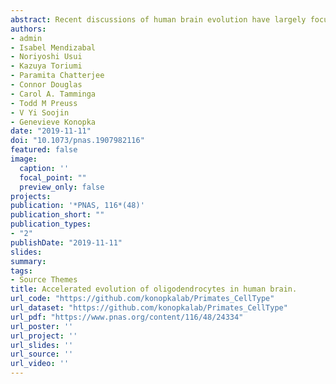```yaml
---
abstract: Recent discussions of human brain evolution have largely focused on increased neuron numbers and changes in their connectivity and expression. However, it is increasingly appreciated that oligodendrocytes play important roles in cognitive function and disease. Whether both cell-types follow similar or distinctive evolutionary trajectories is not known. We examined the transcriptomes of neurons and oligodendrocytes in the frontal cortex of humans, chimpanzees, and rhesus macaques. We identified human-specific trajectories of gene expression in neurons and oligodendrocytes and show that both cell-types exhibit human-specific upregulation. Moreover, oligodendrocytes have undergone accelerated gene expression evolution in the human lineage compared to neurons. The signature of acceleration is enriched for cell type-specific expression alterations in schizophrenia. These results underscore the importance of oligodendrocytes in human brain evolution.
authors:
- admin
- Isabel Mendizabal
- Noriyoshi Usui
- Kazuya Toriumi
- Paramita Chatterjee
- Connor Douglas
- Carol A. Tamminga 
- Todd M Preuss
- V Yi Soojin
- Genevieve Konopka
date: "2019-11-11"
doi: "10.1073/pnas.1907982116"
featured: false
image:
  caption: ''
  focal_point: ""
  preview_only: false
projects:
publication: '*PNAS, 116*(48)'
publication_short: ""
publication_types:
- "2"
publishDate: "2019-11-11"
slides:
summary: 
tags:
- Source Themes
title: Accelerated evolution of oligodendrocytes in human brain.
url_code: "https://github.com/konopkalab/Primates_CellType"
url_dataset: "https://github.com/konopkalab/Primates_CellType"
url_pdf: "https://www.pnas.org/content/116/48/24334"
url_poster: ''
url_project: ''
url_slides: ''
url_source: ''
url_video: ''
---
```

